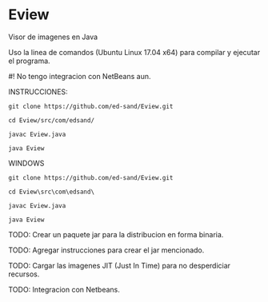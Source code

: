 # Eview
Visor de imagenes en Java

Uso la linea de comandos (Ubuntu Linux 17.04 x64) para compilar y ejecutar el programa.

#! No tengo integracion con NetBeans aun.

INSTRUCCIONES:


    git clone https://github.com/ed-sand/Eview.git

    cd Eview/src/com/edsand/

    javac Eview.java

    java Eview

WINDOWS
    
    git clone https://github.com/ed-sand/Eview.git
    
    cd Eview\src\com\edsand\

    javac Eview.java

    java Eview
    
TODO: Crear un paquete jar para la distribucion en forma binaria.

TODO: Agregar instrucciones para crear el jar mencionado.

TODO: Cargar las imagenes JIT (Just In Time) para no desperdiciar recursos.

TODO: Integracion con Netbeans.
